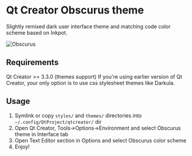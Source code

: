Qt Creator Obscurus theme
===
Slightly remixed dark user interface theme and matching code color scheme based on Inkpot.

![Obscurus](http://i.imgur.com/gGSNpNR.png)

Requirements
---
Qt Creator >= 3.3.0 (themes support)
If you're using earlier version of Qt Creator, your only option is to use css stylesheet themes like Darkula.

Usage
--
1. Symlink or copy `styles/` and `themes/` directories into `~/.config/QtProject/qtcreator/` dir
2. Open Qt Creator, Tools->Options->Environment and select Obscurus theme in Interface tab
3. Open Text Editor section in Options and select Obscurus color scheme
4. Enjoy!
